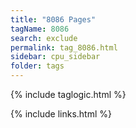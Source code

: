 ```yaml
---
title: "8086 Pages"
tagName: 8086
search: exclude
permalink: tag_8086.html
sidebar: cpu_sidebar
folder: tags
---
```

{% include taglogic.html %}

{% include links.html %}
